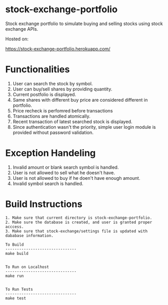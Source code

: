 # stock-exchange-portfolio
Stock exchange portfolio to simulate buying and selling stocks using stock exchange APIs.

Hosted on:

https://stock-exchange-portfolio.herokuapp.com/

# Functionalities
1. User can search the stock by symbol.
2. User can buy/sell shares by providing quantity.
3. Current postfolio is displayed.
4. Same shares with different buy price are considered different in portfolio.
5. Price recheck is perfomred before transactions
6. Transactions are handled atomically.
7. Recent transaction of latest searched stock is displayed.
8. Since authentication wasn't the priority, simple user login module is provided without password validation.

# Exception Handeling
1. Invalid amount or blank search symbol is handled.
2. User is not allowed to sell what he doesn't have.
3. User is not allowed to buy if he doen't have enough amount.
4. Invalid symbol search is handled.
 
# Build Instructions

    1. Make sure that current directory is stock-exchange-portfolio.
    2. Make sure the database is created, and user is granted proper acccess.
    3. Make sure that stock-exchange/settings file is updated with dababase information.
    
    To Build
    -------------------------------
    make build
    
    
    To Run on Localhost
    -------------------------------    
    make run
    
    
    To Run Tests
    -------------------------------
    make test
    


